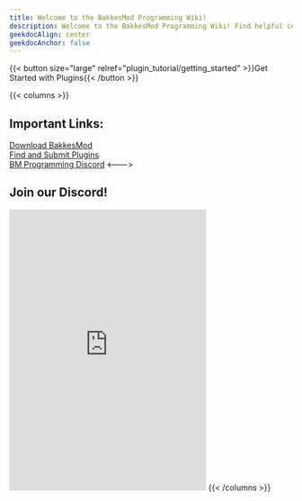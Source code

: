 ```yaml
---
title: Welcome to the BakkesMod Programming Wiki!
description: Welcome to the BakkesMod Programming Wiki! Find helpful code to get started and an API reference
geekdocAlign: center
geekdocAnchor: false
---
```


{{< button size="large" relref="plugin_tutorial/getting_started" >}}Get Started with Plugins{{< /button >}}

{{< columns >}}
## Important Links:
[Download BakkesMod](https://bakkesmod.com/)<br>
[Find and Submit Plugins](https://bakkesplugins.com/)<br>
[BM Programming Discord](https://discord.gg/HMptXSzCvU)
<--->
## Join our Discord!
<iframe src="https://discord.com/widget?id=862068148328857700&theme=dark" width="350" height="500" allowtransparency="true" frameborder="0" sandbox="allow-popups allow-popups-to-escape-sandbox allow-same-origin allow-scripts"></iframe>
{{< /columns >}}
